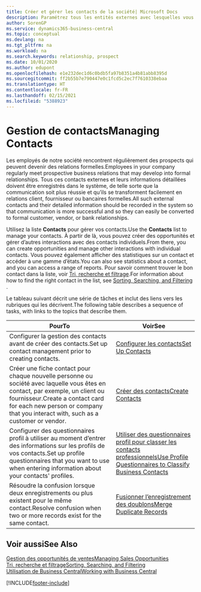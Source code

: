 ```yaml
---
title: Créer et gérer les contacts de la société| Microsoft Docs
description: Paramétrez tous les entités externes avec lesquelles vous avez une relation d’affaires (par exemple les prospects, les clients, les fournisseurs, et les consultants) comme contacts.
author: SorenGP
ms.service: dynamics365-business-central
ms.topic: conceptual
ms.devlang: na
ms.tgt_pltfrm: na
ms.workload: na
ms.search.keywords: relationship, prospect
ms.date: 10/01/2020
ms.author: edupont
ms.openlocfilehash: e1e232dec1d6c0bdb5fa97b8351a4b81abb8395d
ms.sourcegitcommit: ff2b55b7e790447e0c1fcd5c2ec7f7610338ebaa
ms.translationtype: HT
ms.contentlocale: fr-FR
ms.lasthandoff: 02/15/2021
ms.locfileid: "5388923"
---
```

# <a name="managing-contacts"></a><span data-ttu-id="6aa61-103">Gestion de contacts</span><span class="sxs-lookup"><span data-stu-id="6aa61-103">Managing Contacts</span></span>

<span data-ttu-id="6aa61-104">Les employés de notre société rencontrent régulièrement des prospects qui peuvent devenir des relations formelles.</span><span class="sxs-lookup"><span data-stu-id="6aa61-104">Employees in your company regularly meet prospective business relations that may develop into formal relationships.</span></span> <span data-ttu-id="6aa61-105">Tous ces contacts externes et leurs informations détaillées doivent être enregistrés dans le système, de telle sorte que la communication soit plus réussie et qu’ils se transforment facilement en relations client, fournisseur ou bancaires formelles.</span><span class="sxs-lookup"><span data-stu-id="6aa61-105">All such external contacts and their detailed information should be recorded in the system so that communication is more successful and so they can easily be converted to formal customer, vendor, or bank relationships.</span></span>

<span data-ttu-id="6aa61-106">Utilisez la liste **Contacts** pour gérer vos contacts.</span><span class="sxs-lookup"><span data-stu-id="6aa61-106">Use the **Contacts** list to manage your contacts.</span></span> <span data-ttu-id="6aa61-107">À partir de là, vous pouvez créer des opportunités et gérer d’autres interactions avec des contacts individuels.</span><span class="sxs-lookup"><span data-stu-id="6aa61-107">From there, you can create opportunities and manage other interactions with individual contacts.</span></span> <span data-ttu-id="6aa61-108">Vous pouvez également afficher des statistiques sur un contact et accéder à une gamme d’états.</span><span class="sxs-lookup"><span data-stu-id="6aa61-108">You can also see statistics about a contact, and you can access a range of reports.</span></span> <span data-ttu-id="6aa61-109">Pour savoir comment trouver le bon contact dans la liste, voir [Tri, recherche et filtrage](ui-enter-criteria-filters.md).</span><span class="sxs-lookup"><span data-stu-id="6aa61-109">For information about how to find the right contact in the list, see [Sorting, Searching, and Filtering](ui-enter-criteria-filters.md) .</span></span>  

<span data-ttu-id="6aa61-110">Le tableau suivant décrit une série de tâches et inclut des liens vers les rubriques qui les décrivent.</span><span class="sxs-lookup"><span data-stu-id="6aa61-110">The following table describes a sequence of tasks, with links to the topics that describe them.</span></span>

| <span data-ttu-id="6aa61-111">Pour</span><span class="sxs-lookup"><span data-stu-id="6aa61-111">To</span></span> | <span data-ttu-id="6aa61-112">Voir</span><span class="sxs-lookup"><span data-stu-id="6aa61-112">See</span></span> |
| --- | --- |
| <span data-ttu-id="6aa61-113">Configurer la gestion des contacts avant de créer des contacts.</span><span class="sxs-lookup"><span data-stu-id="6aa61-113">Set up contact management prior to creating contacts.</span></span> |[<span data-ttu-id="6aa61-114">Configurer les contacts</span><span class="sxs-lookup"><span data-stu-id="6aa61-114">Set Up Contacts</span></span>](marketing-setup-contacts.md) |
| <span data-ttu-id="6aa61-115">Créer une fiche contact pour chaque nouvelle personne ou société avec laquelle vous êtes en contact, par exemple, un client ou fournisseur.</span><span class="sxs-lookup"><span data-stu-id="6aa61-115">Create a contact card for each new person or company that you interact with, such as a customer or vendor.</span></span> |[<span data-ttu-id="6aa61-116">Créer des contacts</span><span class="sxs-lookup"><span data-stu-id="6aa61-116">Create Contacts</span></span>](marketing-create-contact-companies.md) |
|<span data-ttu-id="6aa61-117">Configurer des questionnaires profil à utiliser au moment d’entrer des informations sur les profils de vos contacts.</span><span class="sxs-lookup"><span data-stu-id="6aa61-117">Set up profile questionnaires that you want to use when entering information about your contacts' profiles.</span></span>|[<span data-ttu-id="6aa61-118">Utiliser des questionnaires profil pour classer les contacts professionnels</span><span class="sxs-lookup"><span data-stu-id="6aa61-118">Use Profile Questionnaires to Classify Business Contacts</span></span>](marketing-create-contact-profile-questionnaire.md)|
|<span data-ttu-id="6aa61-119">Résoudre la confusion lorsque deux enregistrements ou plus existent pour le même contact.</span><span class="sxs-lookup"><span data-stu-id="6aa61-119">Resolve confusion when two or more records exist for the same contact.</span></span>|[<span data-ttu-id="6aa61-120">Fusionner l’enregistrement des doublons</span><span class="sxs-lookup"><span data-stu-id="6aa61-120">Merge Duplicate Records</span></span>](sales-how-merge-duplicate-records.md)|

## <a name="see-also"></a><span data-ttu-id="6aa61-121">Voir aussi</span><span class="sxs-lookup"><span data-stu-id="6aa61-121">See Also</span></span>

[<span data-ttu-id="6aa61-122">Gestion des opportunités de ventes</span><span class="sxs-lookup"><span data-stu-id="6aa61-122">Managing Sales Opportunities</span></span>](marketing-manage-sales-opportunities.md)  
[<span data-ttu-id="6aa61-123">Tri, recherche et filtrage</span><span class="sxs-lookup"><span data-stu-id="6aa61-123">Sorting, Searching, and Filtering</span></span>](ui-enter-criteria-filters.md)  
[<span data-ttu-id="6aa61-124">Utilisation de Business Central</span><span class="sxs-lookup"><span data-stu-id="6aa61-124">Working with Business Central</span></span>](ui-work-product.md)  


[!INCLUDE[footer-include](includes/footer-banner.md)]